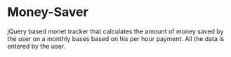 # Money-Saver
jQuery based monet tracker that calculates the amount of money saved by the user on a monthly bases based on his per hour payment. 
All the data is entered by the user. 
